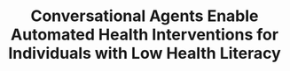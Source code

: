 ---
name: "Conversational Agents Enable Automated Health Interventions"
title: "Conversational Agents Enable Automated Health Interventions for Individuals with Low Health Literacy"
project: null
event: "Society for Behavioral Medicine (SBM) annual meeting, Symposium on Bridging the Digital Divide in Health and Healthcare: Can Behavioral Medicine Help? (abstract)"
authors:
- name: "Bickmore, T."
year: 2016
resources: null
external_url: null
draft: false
---